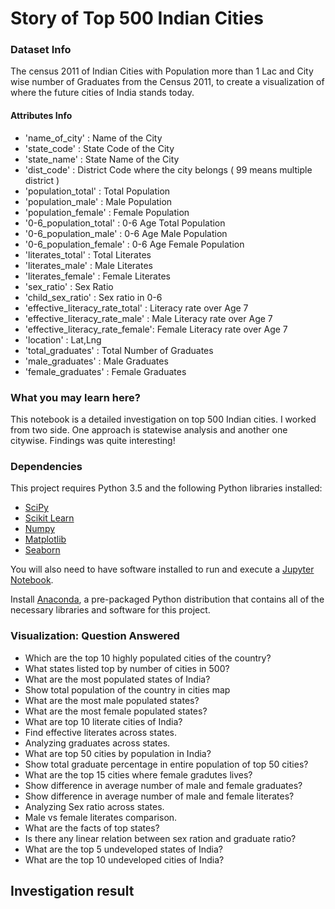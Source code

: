# Story of Top 500 Indian Cities
### Dataset Info
The census 2011 of Indian Cities with Population more than 1 Lac and City wise number of Graduates from the Census 2011, to create a visualization of where the future cities of India stands today. 

#### Attributes Info
- 'name_of_city' : Name of the City
- 'state_code' : State Code of the City
- 'state_name' : State Name of the City
- 'dist_code' : District Code where the city belongs ( 99 means multiple district )
- 'population_total' : Total Population
- 'population_male' : Male Population
- 'population_female' : Female Population
- '0-6_population_total' : 0-6 Age Total Population
- '0-6_population_male' : 0-6 Age Male Population
- '0-6_population_female' : 0-6 Age Female Population
- 'literates_total' : Total Literates
- 'literates_male' : Male Literates
- 'literates_female' : Female Literates
- 'sex_ratio' : Sex Ratio
- 'child_sex_ratio' : Sex ratio in 0-6
- 'effective_literacy_rate_total' : Literacy rate over Age 7
- 'effective_literacy_rate_male' : Male Literacy rate over Age 7
- 'effective_literacy_rate_female': Female Literacy rate over Age 7
- 'location' : Lat,Lng
- 'total_graduates' : Total Number of Graduates
- 'male_graduates' : Male Graduates
- 'female_graduates' : Female Graduates
 
### What you may learn here?
This notebook is a detailed investigation on top 500 Indian cities. I worked from two side. One approach is statewise analysis and another one citywise. Findings was quite interesting!

### Dependencies
This project requires Python 3.5 and the following Python libraries installed:
- [SciPy](http://www.scipy.org/)
- [Scikit Learn](http://scikit-learn.org)
- [Numpy](http://www.numpy.org/)
- [Matplotlib](https://matplotlib.org/)
- [Seaborn](http://seaborn.pydata.org/)

You will also need to have software installed to run and execute a [Jupyter Notebook](http://jupyter.org/).

Install [Anaconda](https://www.continuum.io/downloads), a pre-packaged Python distribution that contains all of the necessary libraries and software for this project.

### Visualization: Question Answered
- Which are the top 10 highly populated cities of the country?
- What states listed top by number of cities in 500?
- What are the most populated states of India?
- Show total population of the country in cities map
- What are the most male populated states?
- What are the most female populated states?
- What are top 10 literate cities of India?
- Find effective literates across states.
- Analyzing graduates across states.
- What are top 50 cities by population in India?
- Show total graduate percentage in entire population of top 50 cities?
- What are the top 15 cities where female gradutes lives?
- Show difference in average number of male and female graduates?
- Show difference in average number of male and female literates?
- Analyzing Sex ratio across states.
- Male vs female literates comparison.
- What are the facts of top states?
- Is there any linear relation between sex ration and graduate ratio?
- What are the top 5 undeveloped states of India?
- What are the top 10 undeveloped cities of India?
## Investigation result
